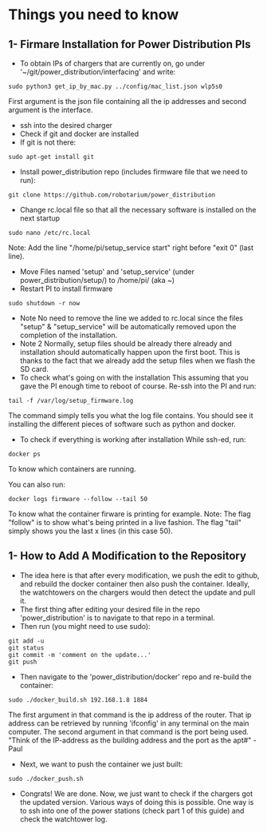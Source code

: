 # Things you need to know

## 1- Firmare Installation for Power Distribution PIs


- To obtain IPs of chargers that are currently on, go under '~/git/power_distribution/interfacing' and write:
```
sudo python3 get_ip_by_mac.py ../config/mac_list.json wlp5s0

```
First argument is the json file containing all the ip addresses and second argument is the interface.

- ssh into the desired charger
- Check if git and docker are installed
- If git is not there:
```
sudo apt-get install git
```
- Install power_distribution repo (includes firmware file that we need to run):
```
git clone https://github.com/robotarium/power_distribution
```
- Change rc.local file so that all the necessary software is installed on the next startup
```
sudo nano /etc/rc.local
```
Note: Add the line "/home/pi/setup_service start" right before "exit 0" (last line).
- Move Files named 'setup' and 'setup_service' (under power_distribution/setup/) to /home/pi/ (aka ~) 
- Restart PI to install firmware
```
sudo shutdown -r now
```
- Note
No need to remove the line we added to rc.local since the files "setup" & "setup_service" will be automatically removed upon the completion of the installation.
- Note 2
Normally, setup files should be already there already and installation should automatically happen upon the first boot. This is thanks to the fact that we already add the setup files when we flash the SD card.
- To check what's going on with the installation
This assuming that you gave the PI enough time to reboot of course.
Re-ssh into the PI and run:
```
tail -f /var/log/setup_firmware.log 
```
The command simply tells you what the log file contains. You should see it installing the different pieces of software such as python and docker.

- To check if everything is working after installation 
While ssh-ed, run:
```
docker ps
```
To know which containers are running.

You can also run:
```
docker logs firmware --follow --tail 50
```
To know what the container firware is printing for example. 
Note: The flag "follow" is to show what's being printed in a live fashion. The flag "tail" simply shows you the last x lines (in this case 50).

## 1- How to Add A Modification to the Repository

- The idea here is that after every modification, we push the edit to github, and rebuild the docker container then also push the container. Ideally, the watchtowers on the chargers would then detect the update and pull it. 
- The first thing after editing your desired file in the repo 'power_distribution' is to navigate to that repo in a terminal.
- Then run (you might need to use sudo):
```
git add -u
git status
git commit -m 'comment on the update...'
git push
```
- Then navigate to the 'power_distribution/docker' repo and re-build the container:
```
sudo ./docker_build.sh 192.168.1.8 1884
```
The first argument in that command is the ip address of the router. That ip address can be retrieved by running 'ifconfig' in any terminal on the main computer. The second argument in that command is the port being used. 
"Think of the IP-address as the building address and the port as the apt#" - Paul
- Next, we want to push the container we just built:
```
sudo ./docker_push.sh
```
- Congrats! We are done. Now, we just want to check if the chargers got the updated version. Various ways of doing this is possible. One way is to ssh into one of the power stations (check part 1 of this guide) and check the watchtower log. 
